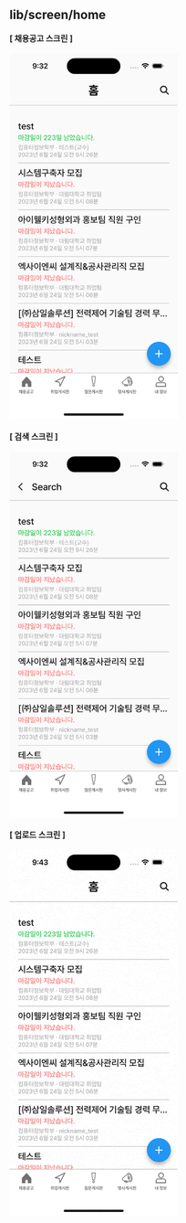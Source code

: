 ## lib/screen/home

<b>[ 채용공고 스크린 ]</b>
<br />
<br />
<img src="https://github.com/hugesilver/Flutter_Employting/blob/main/readme/home/home.png" width="auto" height="640px">
<br />
<br />
<b>[ 검색 스크린 ]</b>
<br />
<br />
<img src="https://github.com/hugesilver/Flutter_Employting/blob/main/readme/home/search.png" width="auto" height="640px">
<br />
<br />
<b>[ 업로드 스크린 ]</b>
<br />
<br />
<img src="https://github.com/hugesilver/Flutter_Employting/blob/main/readme/home/upload.gif" width="auto" height="640px">

